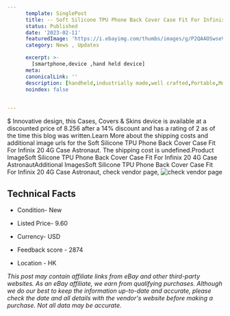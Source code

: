 ```yaml
---
      template: SinglePost
      title: -- Soft Silicone TPU Phone Back Cover Case Fit For Infinix 20 4G Case Astronaut
      status: Published
      date: '2023-02-11'
      featuredImage: 'https://i.ebayimg.com/thumbs/images/g/P2QAAOSwseVjiMvq/s-l225.jpg'
      category: News , Updates

      excerpt: >-
        [smartphone,device ,hand held device]
      meta:
      canonicalLink: ''
      description: [handheld,industrially made,well crafted,Portable,Mobile,Compact,Convenient,Lightweight,Maneuverable,Man-portable,Miniature,Carriable,Hand-held,Light,Holdable,Transportable,Mobile device,Pocket-sized,On-the-go,Wireless,Cordless,Compact size,Convenient size, smartphone,device ,hand held device]
      noindex: false

        
---
```

$
    Innovative design, this Cases, Covers & Skins device is available at a discounted price of 8.256 after a 14% discount and has a rating of 2 as of the time this blog was written.Learn More about the shipping costs and additional image urls for the Soft Silicone TPU Phone Back Cover Case Fit For Infinix 20 4G Case Astronaut. The shipping cost is undefined.Product ImageSoft Silicone TPU Phone Back Cover Case Fit For Infinix 20 4G Case AstronautAdditional ImagesSoft Silicone TPU Phone Back Cover Case Fit For Infinix 20 4G Case Astronaut, check vendor page, ![check vendor page](https://origin-galleryplus.ebayimg.com/ws/web/275562294425_2_0_1/225x225.jpg,https://origin-galleryplus.ebayimg.com/ws/web/275562294425_3_0_1/225x225.jpg,https://origin-galleryplus.ebayimg.com/ws/web/275562294425_4_0_1/225x225.jpg,https://origin-galleryplus.ebayimg.com/ws/web/275562294425_5_0_1/225x225.jpg,https://origin-galleryplus.ebayimg.com/ws/web/275562294425_6_0_1/225x225.jpg,https://origin-galleryplus.ebayimg.com/ws/web/275562294425_7_0_1/225x225.jpg,https://origin-galleryplus.ebayimg.com/ws/web/275562294425_8_0_1/225x225.jpg,https://origin-galleryplus.ebayimg.com/ws/web/275562294425_9_0_1/225x225.jpg,https://origin-galleryplus.ebayimg.com/ws/web/275562294425_10_0_1/225x225.jpg,https://origin-galleryplus.ebayimg.com/ws/web/275562294425_11_0_1/225x225.jpg,https://origin-galleryplus.ebayimg.com/ws/web/275562294425_12_0_1/225x225.jpg,https://origin-galleryplus.ebayimg.com/ws/web/275562294425_13_0_1/225x225.jpg,https://origin-galleryplus.ebayimg.com/ws/web/275562294425_14_0_1/225x225.jpg,https://origin-galleryplus.ebayimg.com/ws/web/275562294425_15_0_1/225x225.jpg,https://origin-galleryplus.ebayimg.com/ws/web/275562294425_16_0_1/225x225.jpg,https://origin-galleryplus.ebayimg.com/ws/web/275562294425_17_0_1/225x225.jpg,https://origin-galleryplus.ebayimg.com/ws/web/275562294425_18_0_1/225x225.jpg,https://origin-galleryplus.ebayimg.com/ws/web/275562294425_19_0_1/225x225.jpg)
    
    

 ## Technical Facts 



     
      

 - Condition- New 


      

 - Listed Price- 9.60 


      

 - Currency- USD 


      

 - Feedback score - 2874 


      

 - Location - HK 


      
      

 *_This post may contain affiliate links from eBay and other third-party websites. As an eBay affiliate, we earn from qualifying purchases. Although we do our best to keep the information up-to-date and accurate, please check the date and all details with the vendor's website before making a purchase. Not all data may be accurate._*



    
    
    
    
    
